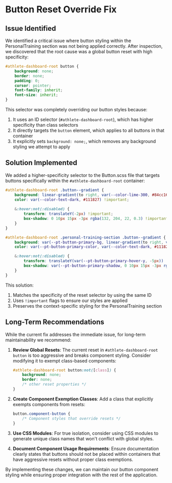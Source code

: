 # Button Reset Override Fix

## Issue Identified

We identified a critical issue where button styling within the PersonalTraining section was not being applied correctly. After inspection, we discovered that the root cause was a global button reset with high specificity:

```css
#athlete-dashboard-root button {
    background: none;
    border: none;
    padding: 0;
    cursor: pointer;
    font-family: inherit;
    font-size: inherit;
}
```

This selector was completely overriding our button styles because:

1. It uses an ID selector (`#athlete-dashboard-root`), which has higher specificity than class selectors
2. It directly targets the `button` element, which applies to all buttons in that container
3. It explicitly sets `background: none;`, which removes any background styling we attempt to apply

## Solution Implemented

We added a higher-specificity selector to the Button.scss file that targets buttons specifically within the `#athlete-dashboard-root` container:

```scss
#athlete-dashboard-root .button--gradient {
    background: linear-gradient(to right, var(--color-lime-300, #84cc16), var(--color-emerald-400, #10b981)) !important;
    color: var(--color-text-dark, #111827) !important;
    
    &:hover:not(:disabled) {
        transform: translateY(-2px) !important;
        box-shadow: 0 10px 15px -3px rgba(132, 204, 22, 0.3) !important;
    }
}

#athlete-dashboard-root .personal-training-section .button--gradient {
    background: var(--pt-button-primary-bg, linear-gradient(to right, var(--color-lime-300, #84cc16), var(--color-emerald-400, #10b981))) !important;
    color: var(--pt-button-primary-color, var(--color-text-dark, #111827)) !important;

    &:hover:not(:disabled) {
        transform: translateY(var(--pt-button-primary-hover-y, -5px)) !important;
        box-shadow: var(--pt-button-primary-shadow, 0 10px 15px -3px rgba(132, 204, 22, 0.3)) !important;
    }
}
```

This solution:

1. Matches the specificity of the reset selector by using the same ID
2. Uses `!important` flags to ensure our styles are applied
3. Preserves the context-specific styling for the PersonalTraining section

## Long-Term Recommendations

While the current fix addresses the immediate issue, for long-term maintainability we recommend:

1. **Review Global Resets**: The current reset in `#athlete-dashboard-root button` is too aggressive and breaks component styling. Consider modifying it to exempt class-based components:

   ```css
   #athlete-dashboard-root button:not([class]) {
       background: none;
       border: none;
       /* other reset properties */
   }
   ```

2. **Create Component Exemption Classes**: Add a class that explicitly exempts components from resets:

   ```css
   button.component-button {
       /* Component styles that override resets */
   }
   ```

3. **Use CSS Modules**: For true isolation, consider using CSS modules to generate unique class names that won't conflict with global styles.

4. **Document Component Usage Requirements**: Ensure documentation clearly states that buttons should not be placed within containers that have aggressive resets without proper class exemptions.

By implementing these changes, we can maintain our button component styling while ensuring proper integration with the rest of the application. 